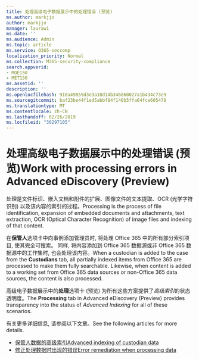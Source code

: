 ```yaml
---
title: 处理高级电子数据展示中的处理错误 (预览)
ms.author: markjjo
author: markjjo
manager: laurawi
ms.date: ''
ms.audience: Admin
ms.topic: article
ms.service: O365-seccomp
localization_priority: Normal
ms.collection: M365-security-compliance
search.appverid:
- MOE150
- MET150
ms.assetid: ''
description: ''
ms.openlocfilehash: 918a49859d3e3a10d14b346860027a1b434c73e9
ms.sourcegitcommit: baf23be44f1ed5abbf84f140b5ffa64fce605478
ms.translationtype: MT
ms.contentlocale: zh-CN
ms.lasthandoff: 02/26/2019
ms.locfileid: "30297105"
---
```

# <a name="work-with-processing-errors-in-advanced-ediscovery-preview"></a><span data-ttu-id="b3947-102">处理高级电子数据展示中的处理错误 (预览)</span><span class="sxs-lookup"><span data-stu-id="b3947-102">Work with processing errors in Advanced eDiscovery (Preview)</span></span>

<span data-ttu-id="b3947-103">处理是文件标识、嵌入文档和附件的扩展、图像文件的文本提取、OCR (光学字符识别) 以及该内容的索引的过程。</span><span class="sxs-lookup"><span data-stu-id="b3947-103">Processing is the process of file identification, expansion of embedded documents and attachments, text extraction, OCR (Optical Character Recognition) of image files and indexing of that content.</span></span>  

<span data-ttu-id="b3947-p101">在**保管人**选项卡中向事例添加管理员时, 将处理 Office 365 中的所有部分索引项目, 使其完全可搜索。 同样, 将内容添加到 Office 365 数据源或非 Office 365 数据源中的工作集时, 也会处理该内容。</span><span class="sxs-lookup"><span data-stu-id="b3947-p101">When a custodian is added to the case from the **Custodians** tab, all partially indexed items from Office 365 are processed to make them fully searchable.  Likewise, when content is added to a working set from Office 365 data sources or non-Office 365 data sources, the content is also processed.</span></span>

<span data-ttu-id="b3947-106">高级电子数据展示中的**处理**选项卡 (预览) 为所有这些方案提供了*高级索引*的状态透明度。</span><span class="sxs-lookup"><span data-stu-id="b3947-106">The **Processing** tab in Advanced eDiscovery (Preview) provides transparency into the status of *Advanced Indexing* for all of these scenarios.</span></span>

<span data-ttu-id="b3947-107">有关更多详细信息, 请参阅以下文章。</span><span class="sxs-lookup"><span data-stu-id="b3947-107">See the following articles for more details.</span></span>

- [<span data-ttu-id="b3947-108">保管人数据的高级索引</span><span class="sxs-lookup"><span data-stu-id="b3947-108">Advanced indexing of custodian data</span></span>](indexing-custodian-data.md)
- [<span data-ttu-id="b3947-109">修正处理数据时出现的错误</span><span class="sxs-lookup"><span data-stu-id="b3947-109">Error remediation when processing data</span></span>](error-remediation.md)
